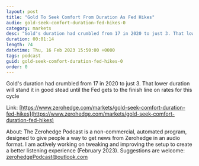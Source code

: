 ```yaml
---
layout: post
title: "Gold To Seek Comfort From Duration As Fed Hikes"
audio: gold-seek-comfort-duration-fed-hikes-0
category: markets
desc: "Gold's duration had crumbled from 17 in 2020 to just 3. That lower duration will stand it in good stead until the Fed gets to the finish line on rates for this cycle"
duration: 00:01:14
length: 74
datetime: Thu, 16 Feb 2023 15:50:00 +0000
tags: podcast
guid: gold-seek-comfort-duration-fed-hikes-0
order: 0
---
```

Gold's duration had crumbled from 17 in 2020 to just 3. That lower duration will stand it in good stead until the Fed gets to the finish line on rates for this cycle

Link: [https://www.zerohedge.com/markets/gold-seek-comfort-duration-fed-hikes](https://www.zerohedge.com/markets/gold-seek-comfort-duration-fed-hikes)

About: The Zerohedge Podcast is a non-commercial, automated program, designed to give people a way to get news from Zerohedge in an audio format.  I am actively working on tweaking and improving the setup to create a better listening experience (February 2023).  Suggestions are welcome: [zerohedgePodcast@outlook.com](mailto:zerohedgePodcast@outlook.com)